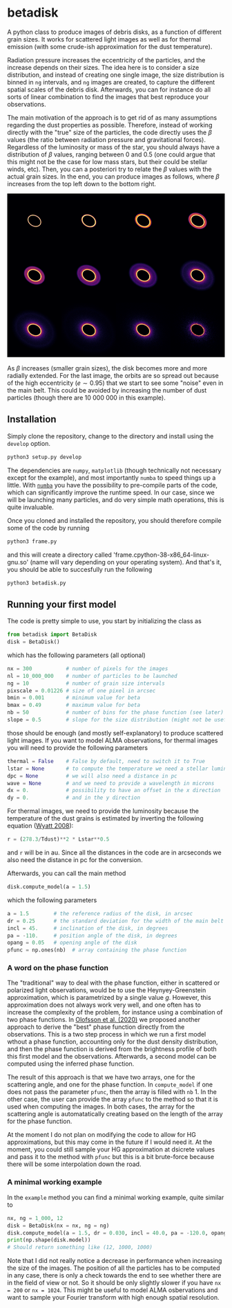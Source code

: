 # betadisk

A python class to produce images of debris disks, as a function of different grain sizes. It works for scattered light images as well as for thermal emission (with some crude-ish approximation for the dust temperature).

Radiation pressure increases the eccentricity of the particles, and the increase depends on their sizes. The idea here is to consider a size distribution, and instead of creating one single image, the size distribution is binned in `ng` intervals, and `ng` images are created, to capture the different spatial scales of the debris disk. Afterwards, you can for instance do all sorts of linear combination to find the images that best reproduce your observations.

The main motivation of the approach is to get rid of as many assumptions regarding the dust properties as possible. Therefore, instead of working directly with the "true" size of the particles, the code directly uses the $\beta$ values (the ratio between radiation pressure and gravitational forces). Regardless of the luminosity or mass of the star, you should always have a distribution of $\beta$ values, ranging between 0 and 0.5 (one could argue that this might not be the case for low mass stars, but their could be stellar winds, etc). Then, you can a posteriori try to relate the $\beta$ values with the actual grain sizes. In the end, you can produce images as follows, where $\beta$ increases from the top left down to the bottom right.

![pretty](screenshots/pretty.png)

As $\beta$ increases (smaller grain sizes), the disk becomes more and more radially extended. For the last image, the orbits are so spread out because of the high eccentricity ($e \sim 0.95$) that we start to see some "noise" even in the main belt. This could be avoided by increasing the number of dust particles (though there are 10 000 000 in this example).

## Installation

Simply clone the repository, change to the directory and install using the `develop` option.

```python
python3 setup.py develop
```

The dependencies are `numpy`, `matplotlib` (though technically not necessary except for the example), and most importantly `numba` to speed things up a little. With [`numba`](https://numba.pydata.org/) you have the possibility to pre-compile parts of the code, which can significantly improve the runtime speed. In our case, since we will be launching many particles, and do very simple math operations, this is quite invaluable.

Once you cloned and installed the repository, you should therefore compile some of the code by running

```python
python3 frame.py
```

and this will create a directory called 'frame.cpython-38-x86_64-linux-gnu.so' (name will vary depending on your operating system). And that's it, you should be able to succesfully run the following

```python
python3 betadisk.py
```

## Running your first model

The code is pretty simple to use, you start by initializing the class as

```python
from betadisk import BetaDisk
disk = BetaDisk()
```

which has the following parameters (all optional)

```python
nx = 300           # number of pixels for the images
nl = 10_000_000    # number of particles to be launched
ng = 10            # number of grain size intervals
pixscale = 0.01226 # size of one pixel in arcsec
bmin = 0.001       # minimum value for beta
bmax = 0.49        # maximum value for beta
nb = 50            # number of bins for the phase function (see later)
slope = 0.5        # slope for the size distribution (might not be useful to change)
```

those should be enough (and mostly self-explanatory) to produce scattered light images. If you want to model ALMA observations, for thermal images you will need to provide the following parameters

```python
thermal = False    # False by default, need to switch it to True
lstar = None       # to compute the temperature we need a stellar luminosity
dpc = None         # we will also need a distance in pc
wave = None        # and we need to provide a wavelength in microns
dx = 0.            # possibility to have an offset in the x direction
dy = 0.            # and in the y direction
```

For thermal images, we need to provide the luminosity because the temperature of the dust grains is estimated by inverting the following equation ([Wyatt 2008](https://ui.adsabs.harvard.edu/abs/2008ARA&A..46..339W)):

```python
r = (278.3/Tdust)**2 * Lstar**0.5
```

and `r` will be in au. Since all the distances in the code are in arcseconds we also need the distance in pc for the conversion. 

Afterwards, you can call the main method

```python
disk.compute_model(a = 1.5)
```

which the following parameters

```python
a = 1.5        # the reference radius of the disk, in arcsec
dr = 0.25      # the standard deviation for the width of the main belt (normal profile)
incl = 45.     # inclination of the disk, in degrees
pa = -110.     # position angle of the disk, in degrees
opang = 0.05   # opening angle of the disk
pfunc = np.ones(nb)  # array containing the phase function
```

### A word on the phase function

The "traditional" way to deal with the phase function, either in scattered or polarized light observations, would be to use the Heynyey-Greenstein approximation, which is parametrized by a single value $g$. However, this approximation does not always work very well, and one often has to increase the complexity of the problem, for instance using a combination of two phase functions. In [Olofsson et al. (2020)](https://ui.adsabs.harvard.edu/abs/2020A%26A...640A..12O/abstract) we proposed another approach to derive the "best" phase function directly from the observations. This is a two step process in which we run a first model wthout a phase function, accounting only for the dust density distribution, and then the phase function is derived from the brightness profile of both this first model and the observations. Afterwards, a second model can be computed using the inferred phase function.

The result of this approach is that we have two arrays, one for the scattering angle, and one for the phase function. In `compute_model` if one does not pass the parameter `pfunc`, then the array is filled with `nb` 1. In the other case, the user can provide the array `pfunc` to the method so that it is used when computing the images. In both cases, the array for the scattering angle is automatatically creating based on the length of the array for the phase function.

At the moment I do not plan on modifying the code to allow for HG approximations, but this may come in the future if I would need it. At the moment, you could still sample your HG approximation at dsicrete values and pass it to the method with `pfunc` but this is a bit brute-force because there will be some interpolation down the road.

### A minimal working example

In the `example` method you can find a minimal working example, quite similar to

```python
nx, ng = 1_000, 12
disk = BetaDisk(nx = nx, ng = ng)
disk.compute_model(a = 1.5, dr = 0.030, incl = 40.0, pa = -120.0, opang = 0.05)
print(np.shape(disk.model))
# Should return something like (12, 1000, 1000)
```

Note that I did not really notice a decrease in performance when increasing the size of the images. The position of all the particles has to be computed in any case, there is only a check towards the end to see whether there are in the field of view or not. So it should be only slightly slower if you have `nx = 200` or `nx = 1024`. This might be useful to model ALMA osbervations and want to sample your Fourier transform with high enough spatial resolution.



